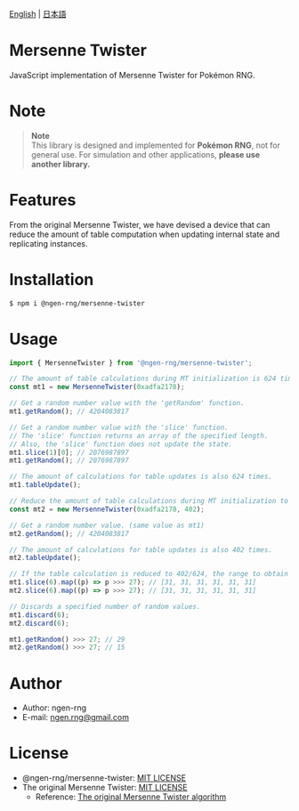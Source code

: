 [English](./README.md) | [日本語](./README.ja.md)

# Mersenne Twister

JavaScript implementation of Mersenne Twister for Pokémon RNG.

# Note

> **Note**  
> This library is designed and implemented for **Pokémon RNG**, not for general use.
> For simulation and other applications, **please use another library.**

# Features

From the original Mersenne Twister, we have devised a device that can reduce the amount of table computation when updating internal state and replicating instances.

# Installation

```bash
$ npm i @ngen-rng/mersenne-twister
```

# Usage

```js
import { MersenneTwister } from '@ngen-rng/mersenne-twister';

// The amount of table calculations during MT initialization is 624 times.
const mt1 = new MersenneTwister(0xadfa2178);

// Get a random number value with the 'getRandom' function.
mt1.getRandom(); // 4204083817

// Get a random number value with the 'slice' function.
// The 'slice' function returns an array of the specified length.
// Also, the 'slice' function does not update the state.
mt1.slice(1)[0]; // 2076987897
mt1.getRandom(); // 2076987897

// The amount of calculations for table updates is also 624 times.
mt1.tableUpdate();

// Reduce the amount of table calculations during MT initialization to 402 times.
const mt2 = new MersenneTwister(0xadfa2178, 402);

// Get a random number value. (same value as mt1)
mt2.getRandom(); // 4204083817

// The amount of calculations for table updates is also 402 times.
mt2.tableUpdate();

// If the table calculation is reduced to 402/624, the range to obtain the same value is 0 to 5.
mt1.slice(6).map((p) => p >>> 27); // [31, 31, 31, 31, 31, 31]
mt2.slice(6).map((p) => p >>> 27); // [31, 31, 31, 31, 31, 31]

// Discards a specified number of random values.
mt1.discard(6);
mt2.discard(6);

mt1.getRandom() >>> 27; // 29
mt2.getRandom() >>> 27; // 15
```

# Author

- Author: ngen-rng
- E-mail: ngen.rng@gmail.com

# License

- @ngen-rng/mersenne-twister: [MIT LICENSE](./LICENSE)
- The original Mersenne Twister: [MIT LICENSE](./LICENSE_MT)
  - Reference: [The original Mersenne Twister algorithm](http://www.math.sci.hiroshima-u.ac.jp/m-mat/MT/emt.html 'Mersenne Twister Home Page')
